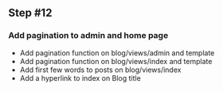 ## Step #12

### Add pagination to admin and home page
- Add pagination function on blog/views/admin and template
- Add pagination function on blog/views/index and template
- Add first few words to posts on blog/views/index
- Add a hyperlink to index on Blog title